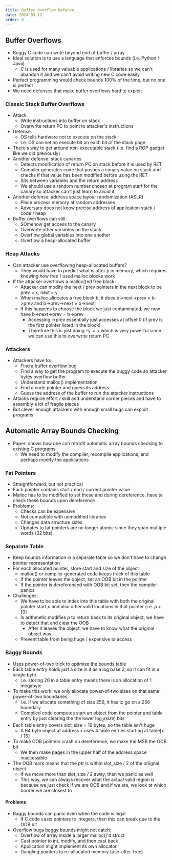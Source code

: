 ```yaml
---
title: Buffer Overflow Defense
date: 2024-03-12
order: 8
---
```


## Buffer Overflows

- Buggy C code can write beyond end of buffer / array
- Ideal solution is to use a language that enforces bounds (i.e. Python / Java)
  - C is used for many valuable applications / libraries so we can't abandon it and we can't avoid writing new C code easily
- Perfect programming would check bounds 100% of the time, but no one is perfect
- We need defenses that make buffer overflows hard to exploit

### Classic Stack Buffer Overflows

- Attack
  - Write instructions into buffer on stack
  - Overwrite return PC to point to attacker's instructions
- Defense:
  - OS tells hardware not to execute on the stack
  - I.e. OS can set no execute bit on each bit of the stack page
- There's way to get around non-executable stack (i.e. find a ROP gadget like we did previously)
- Another defense: stack canaries
  - Detects modification of return PC on stack before it is used by RET
  - Compiler generates code that pushes a canary value on stack and checks if that value has been modified before using the RET
  - Sits between variables and the return address
  - We should use a random number chosen at program start for the canary so attacker can't just learn to avoid it
- Another defense: address space layour randomization (ASLR)
  - Place process memory at random addresses
  - Adversary does not know precise address of application stack / code / heap
- Buffer overflows can still:
  - SOmehow get access to the canary
  - Overwrite other variables on the stack
  - Overflow global variables into one another
  - Overflow a heap-allocated buffer

### Heap Attacks

- Can attacker use overflowing heap-allocated buffers?
  - They would have to predict what is after p in memory, which requires knowing how free / used malloc blocks work
- If the attacker overflows a malloc()ed free block:
  - Attacker can modify the next / prev pointers in the next block to be prev = x, next = y
  - When malloc allocates a free block b, it does b->next->prev = b->prev and b->prev->next = b->next
  - If this happens to choose the block we just contaminated, we now have b->next->prev = b->prev
    - Accessing ->prev essentially just accesses at offset 0 (if prev is the first pointer listed in the block)
    - Therefore this is just doing `*y = x` which is very powerful since we can use this to overwrite return PC

### Attackers

- Attackers have to:
  - Find a buffer overflow bug
  - Find a way to get the program to execute the buggy code so attacker bytes overflow buffer
  - Understand malloc() implementation
  - Find a code pointer and guess its address
  - Guess the address of the buffer to run the attacker instructions
- Attacks require effort / skill and understand corner pieces and have to assembly a lot of fragile pieces
- But clever enough attackers with enough small bugs can exploit programs

## Automatic Array Bounds Checking

- Paper: shows how one can retrofit automatic array bounds checking to existing C programs
  - We need to modify the compiler, recompile applications, and perhaps modify the applications

### Fat Pointers

- Straightforward, but not practical
- Each pointer contains start / end / current pointer value
- Malloc has to be modified to set these and during dereference, have to check these bounds upon dereference
- Problems:
  - Checks can be expensive
  - Not compatible with unmodified libraries
  - Changes data structure sizes
  - Updates to fat pointers are no longer atomic since they span multiple words (32 bits)

### Separate Table

- Keep bounds information in a separate table so we don't have to change pointer representation
- For each allocated pointer, store start and size of the object
  - malloc() or compiler generated code keeps track of this table
  - If the pointer leaves the object, set an OOB bit in the pointer
  - If the pointer is dereferenced with OOB bit set, then the compiler panics
- Challenges:
  - We have to be able to index into this table with both the original pointer start $p$ and also other valid locations in that pointer (i.e. $p + 10$)
  - Is arithmetic modifies $p$ to return back to its original object, we have to detect that and clear the OOB
    - After it leaves the object, we have to know what the original object was
  - Prevent table from being huge / expensive to access

### Baggy Bounds

- Uses power-of-two trick to optimize the bounds table
- Each table entry holds just a size in it as a log base 2, so it can fit in a single byte
  - I.e. storing 20 in a table entry means there is an allocation of 1 megabyte
- To make this work, we only allocate power-of-two sizes on that same power-of-two boundaries
  - I.e. if we allocate something of size 256, it has to go on a 256 boundary
  - Compiled code computes start an object from the pointer and table entry by just clearing the the lower $\log_2(size)$ bits
- Each table entry covers slot_size = 16 bytes, so the table isn't huge
  - A 64 byte object at address x uses 4 table entries starting at table[x / 16]
- To make OOB pointers crash on dereference, we make the MSB the OOB bit
  - We then make pages in the upper half of the address space inaccessible
- The OOB mark means that the ptr is within slot_size / 2 of the oriignal object
  - If we move more than slot_size / 2 away, then we panic as well
  - This way, we can always recover what the actual valid region is because we just check if we are OOB and if we are, we look at which border we are closest to

#### Problems

- Baggy bounds can panic even when the code is legal
  - If C code casts pointers to integers, then this can break due to the OOB bit
- Overflow bugs baggy bounds might not catch:
  - Overflow of array inside a larger malloc()'d struct
  - Cast pointer to int, modify, and then cast back
  - Application might implement its own allocator
  - Dangling pointers to re-allocated memory (use-after-free)

